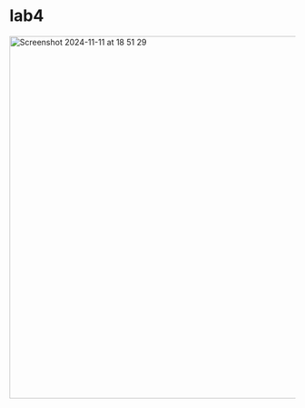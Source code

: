 # lab4
<img width="638" alt="Screenshot 2024-11-11 at 18 51 29" src="https://github.com/user-attachments/assets/84e80907-57a9-40cb-b93e-65f79ec60efa">
